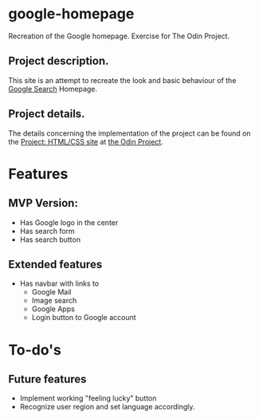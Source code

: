 # google-homepage
Recreation of the Google homepage. 
Exercise for The Odin Project.

## Project description.
This site is an attempt to recreate the look and basic behaviour of the [Google Search](https://www.google.com) Homepage.

## Project details. 
The details concerning the implementation of the project can be found on the [Project: HTML/CSS site](http://www.theodinproject.com/web-development-101/html-css?ref=lnav) at [the Odin Project](http://www.theodinproject.com).


# Features
## MVP Version:
* Has Google logo in the center
* Has search form
* Has search button

## Extended features
* Has navbar with links to 
  * Google Mail
  * Image search
  * Google Apps
  * Login button to Google account


# To-do's

## Future features
* Implement working "feeling lucky" button
* Recognize user region and set language accordingly.
